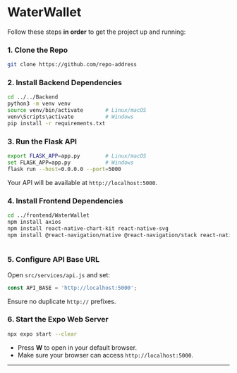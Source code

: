 # WaterWallet

Follow these steps **in order** to get the project up and running:

### 1. Clone the Repo

```bash
git clone https://github.com/repo-address  
```



### 2. Install Backend Dependencies

```bash
cd ../../Backend  
python3 -m venv venv  
source venv/bin/activate       # Linux/macOS  
venv\Scripts\activate          # Windows  
pip install -r requirements.txt  

```

### 3. Run the Flask API

```bash
export FLASK_APP=app.py        # Linux/macOS  
set FLASK_APP=app.py           # Windows  
flask run --host=0.0.0.0 --port=5000  
```

Your API will be available at `http://localhost:5000`.

### 4. Install Frontend Dependencies

```bash
cd ../frontend/WaterWallet  
npm install axios              
npm install react-native-chart-kit react-native-svg                      
npm install @react-navigation/native @react-navigation/stack react-native-gesture-handler react-native-reanimated react-native-screens react-native-safe-area-context @react-native-community/masked-view  
                                
```

### 5. Configure API Base URL

Open `src/services/api.js` and set:

```js
const API_BASE = 'http://localhost:5000';
```

Ensure no duplicate `http://` prefixes.

### 6. Start the Expo Web Server

```bash
npx expo start --clear     
```

* Press **W** to open in your default browser.
* Make sure your browser can access `http://localhost:5000`.

---

